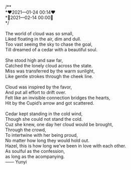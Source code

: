 ﻿<!DOCTYPE html PUBLIC "-//W3C//DTD XHTML 1.0 Transitional//EN" "http://www.w3.org/TR/xhtml1/DTD/xhtml1-transitional.dtd">
<html xmlns="http://www.w3.org/1999/xhtml">
<head>
<meta http-equiv="Content-Type" content="text/html; charset=utf-8" />
<title>Happy Valentine's Day</title>

<style type="text/css">
@font-face {
	font-family: digit;
	src: url('digital-7_mono.ttf') format("truetype");
}
</style>

<link href="css/default.css" type="text/css" rel="stylesheet">
<script type="text/javascript" src="js/jquery.js"></script>
<script type="text/javascript" src="js/garden.js"></script>
<script type="text/javascript" src="js/functions.js"></script>

</head>

<body>

<div id="mainDiv">
	<div id="content">
		<div id="code">
			<span class="comments">/**</span><br />
			<span class="space"><span class="comments">*❤️2021—01-24 00:14❤️</span><br />
			<span class="space"><span class="comments">*🌹2021—02-14 00:00🌹</span><br />
			<span class="space"><span class="comments">*/</span><br />
			<br />
			<span class="keyword">
			The world of cloud was so small,<br />
			Liked floating in the air, dim and dull.<br />
			Too vast seeing the sky to chase the goal,<br />
			Till dreamed of a cedar with a beautiful soul.<br />
			<br />
			She stood high and saw far,<br />
			Catched the lonely cloud across the state.<br />
			Miss was transferred by the warm sunlight,<br />
			Like gentle strokes through the cheek line.<br />
			<br />
			Cloud was inspired by the favor,<br />
			And put all effort to drift over.<br />
			Felt like an invisible connection bridges the hearts,<br />
			Hit by the Cupid’s arrow and got scattered.<br />
			<br />
			Cedar kept standing in the cold wind,<br />
			Though she could not stand the cold.<br />
			Cuz she knew, one day her cloud would be brought,<br />
			Through the crowd, <br />
			To intertwine with her being proud,<br />
			No matter how long they would hold out.<br />
			</span>
			<!--
			Boy name = <span class="keyword">Mr</span> LI<br />
			Girl name = <span class="keyword">Mrs</span> ZHANG<br />
			<span class="comments">// Fall in love river. </span><br />
			The boy love the girl;<br />
			<span class="comments">// They love each other.</span><br />
			The girl loved the boy;<br />
			<span class="comments">// AS time goes on.</span><br />
			The boy can not be separated the girl;<br />
			<span class="comments">// At the same time.</span><br />
			The girl can not be separated the boy;<br />
			<span class="comments">// Both wind and snow all over the sky.</span><br />
			<span class="comments">// Whether on foot or 5 kilometers.</span><br />
			<span class="keyword">The boy</span> very <span class="keyword">happy</span>;<br />
			<span class="keyword">The girl</span> is also very <span class="keyword">happy</span>;<br />
			<span class="placeholder"><span class="comments">// Whether it is right now</span><br />
			<span class="placeholder"><span class="comments">// Still in the distant future.</span><br />
			<span class="placeholder">The boy has but one dream;<br />
			<span class="comments">// The boy wants the girl could well have been happy.</span><br />
			<br>
			<br>
			I want to say:<br />
			Baby, I love you forever;<br />
			-->
		</div>
		<div id="loveHeart">
			<canvas id="garden"></canvas>
			<div id="words">
				<div id="messages">
					Hazel, this is how long we've been in love with each other.
					<div id="elapseClock"></div>
				</div>
				<div id="loveu">
					As soulful as the confession, <br/> as long as the acompanying. <br/>
					<div class="signature">—— Yunyi</div>
				</div>
			</div>
		</div>
	</div>
</div>

<script type="text/javascript">
var offsetX = $("#loveHeart").width() / 2;
var offsetY = $("#loveHeart").height() / 2 - 55;
var together = new Date();
together.setFullYear(2021, 0, 24);
together.setHours(0);
together.setMinutes(14);
together.setSeconds(0);

if (!document.createElement('canvas').getContext) {
	var msg = document.createElement("div");
	msg.id = "errorMsg";
	msg.innerHTML = "Your browser doesn't support HTML5!<br/>Recommend use Chrome 14+/IE 9+/Firefox 7+/Safari 4+"; 
	document.body.appendChild(msg);
	$("#code").css("display", "none")
	$("#copyright").css("position", "absolute");
	$("#copyright").css("bottom", "10px");
	document.execCommand("stop");
} else {
	setTimeout(function () {
		startHeartAnimation();
	}, 5000);

	timeElapse(together);
	setInterval(function () {
		timeElapse(together);
	}, 500);

	adjustCodePosition();
	$("#code").typewriter();
}
</script>
<div style="text-align:center;clear:both"></div>
</body>
</html>
